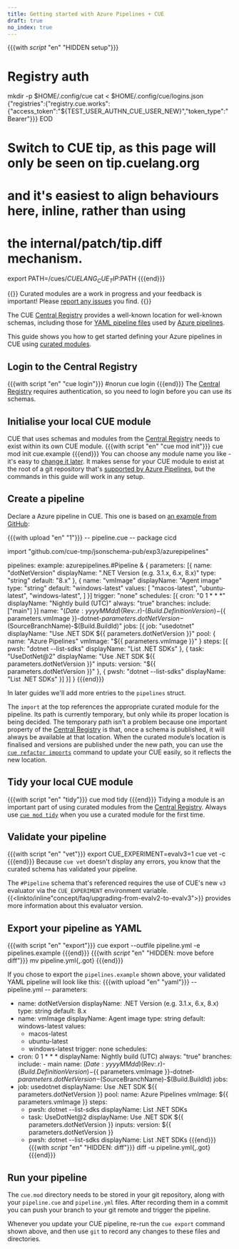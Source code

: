 ```yaml
---
title: Getting started with Azure Pipelines + CUE
draft: true
no_index: true
---
```


{{{with _script_ "en" "HIDDEN setup"}}}
# Registry auth
mkdir -p $HOME/.config/cue
cat <<EOD > $HOME/.config/cue/logins.json
{"registries":{"registry.cue.works":{"access_token":"${TEST_USER_AUTHN_CUE_USER_NEW}","token_type":"Bearer"}}}
EOD

# Switch to CUE tip, as this page will only be seen on tip.cuelang.org
# and it's easiest to align behaviours here, inline, rather than using
# the internal/patch/tip.diff mechanism.
export PATH=/cues/$CUELANG_CUE_TIP:$PATH
{{{end}}}

{{<info>}}
Curated modules are a work in progress and your feedback is important!
Please [report any issues]({{<report-issue-url>}}) you find.
{{</info>}}

The CUE
[Central Registry](https://registry.cue.works/)
provides a well-known location for well-known schemas, including those for
[YAML pipeline files](https://learn.microsoft.com/azure/devops/pipelines/yaml-schema)
used by [Azure pipelines](https://learn.microsoft.com/azure/devops/pipelines).

This guide shows you how to get started defining your Azure pipelines in CUE using
[curated modules]({{<relref"curated-modules-faq">}}).

## Login to the Central Registry

{{{with script "en" "cue login"}}}
#norun
cue login
{{{end}}}
The
[Central Registry](https://registry.cue.works)
requires authentication, so you need to login before you can use its schemas.

## Initialise your local CUE module

CUE that uses schemas and modules from the
[Central Registry](https://registry.cue.works)
needs to exist within its own CUE module.
{{{with script "en" "cue mod init"}}}
cue mod init cue.example
{{{end}}}
You can choose any module name you like - it's easy to
[change it later]({{<relref"docs/reference/command/cue-help-mod-rename">}}).
It makes sense for your CUE module to exist at the root of a git repository that's
[supported by Azure Pipelines](https://learn.microsoft.com/azure/devops/pipelines/repos),
but the commands in this guide will work in any setup.

## Create a pipeline

Declare a Azure pipeline in CUE. This one is based on
[an example from GitHub](https://github.com/geekzter/azure-pipeline-examples/blob/main/install-dotnet-sdk.yml):

{{{with upload "en" "1"}}}
-- pipeline.cue --
package cicd

import "github.com/cue-tmp/jsonschema-pub/exp3/azurepipelines"

pipelines: example: azurepipelines.#Pipeline & {
	parameters: [{
		name:        "dotNetVersion"
		displayName: ".NET Version (e.g. 3.1.x, 6.x, 8.x)"
		type:        "string"
		default:     "8.x"
	}, {
		name:        "vmImage"
		displayName: "Agent image"
		type:        "string"
		default:     "windows-latest"
		values: [
			"macos-latest",
			"ubuntu-latest",
			"windows-latest",
		]
	}]
	trigger: "none"
	schedules: [{
		cron:        "0 1 * * *"
		displayName: "Nightly build (UTC)"
		always:      "true"
		branches: include: ["main"]
	}]
	name: "$(Date:yyyyMMdd)$(Rev:.r)-$(Build.DefinitionVersion)-${{ parameters.vmImage }}-dotnet-${{ parameters.dotNetVersion }}-$(SourceBranchName)-$(Build.BuildId)"
	jobs: [{
		job:         "usedotnet"
		displayName: "Use .NET SDK ${{ parameters.dotNetVersion }}"
		pool: {
			name:    "Azure Pipelines"
			vmImage: "${{ parameters.vmImage }}"
		}
		steps: [{
			pwsh:        "dotnet --list-sdks"
			displayName: "List .NET SDKs"
		}, {
			task:        "UseDotNet@2"
			displayName: "Use .NET SDK ${{ parameters.dotNetVersion }}"
			inputs: version: "${{ parameters.dotNetVersion }}"
		}, {
			pwsh:        "dotnet --list-sdks"
			displayName: "List .NET SDKs"
		}]
	}]
}
{{{end}}}

In later guides we'll add more entries to the `pipelines` struct.

The `import` at the top references the appropriate curated module for the pipeline.
Its path is currently temporary, but only while its proper location is being decided.
The temporary path isn't a problem because one important property of the
[Central Registry](https://registry.cue.works)
is that, once a schema is published, it will always be
available at that location.
When the curated module’s location is finalised and versions are published
under the new path, you can use the
[`cue refactor imports`]({{<relref"docs/reference/command/cue-help-refactor-imports">}})
command to update your CUE easily, so it reflects the new location.

## Tidy your local CUE module

{{{with script "en" "tidy"}}}
cue mod tidy
{{{end}}}
Tidying a module is an important part of using curated modules from the
[Central Registry](https://registry.cue.works).
Always use
[`cue mod tidy`]({{<relref"docs/reference/command/cue-help-mod-tidy">}})
when you use a curated module for the first time.

## Validate your pipeline

{{{with script "en" "vet"}}}
export CUE_EXPERIMENT=evalv3=1
cue vet -c
{{{end}}}
Because `cue vet` doesn't display any errors, you know that the curated schema has validated your pipeline.

The `#Pipeline` schema that's referenced requires the use of CUE's new `v3`
evaluator via the `CUE_EXPERIMENT` environment variable.
{{<linkto/inline"concept/faq/upgrading-from-evalv2-to-evalv3">}} provides more
information about this evaluator version.

## Export your pipeline as YAML

{{{with script "en" "export"}}}
cue export --outfile pipeline.yml -e pipelines.example
{{{end}}}
{{{with _script_ "en" "HIDDEN: move before diff"}}}
mv pipeline.yml{,.got}
{{{end}}}

If you chose to export the `pipelines.example` shown above,
your validated YAML pipeline will look like this:
{{{with upload "en" "yaml"}}}
-- pipeline.yml --
parameters:
  - name: dotNetVersion
    displayName: .NET Version (e.g. 3.1.x, 6.x, 8.x)
    type: string
    default: 8.x
  - name: vmImage
    displayName: Agent image
    type: string
    default: windows-latest
    values:
      - macos-latest
      - ubuntu-latest
      - windows-latest
trigger: none
schedules:
  - cron: 0 1 * * *
    displayName: Nightly build (UTC)
    always: "true"
    branches:
      include:
        - main
name: $(Date:yyyyMMdd)$(Rev:.r)-$(Build.DefinitionVersion)-${{ parameters.vmImage }}-dotnet-${{ parameters.dotNetVersion }}-$(SourceBranchName)-$(Build.BuildId)
jobs:
  - job: usedotnet
    displayName: Use .NET SDK ${{ parameters.dotNetVersion }}
    pool:
      name: Azure Pipelines
      vmImage: ${{ parameters.vmImage }}
    steps:
      - pwsh: dotnet --list-sdks
        displayName: List .NET SDKs
      - task: UseDotNet@2
        displayName: Use .NET SDK ${{ parameters.dotNetVersion }}
        inputs:
          version: ${{ parameters.dotNetVersion }}
      - pwsh: dotnet --list-sdks
        displayName: List .NET SDKs
{{{end}}}
{{{with _script_ "en" "HIDDEN: diff"}}}
diff -u pipeline.yml{,.got}
{{{end}}}

## Run your pipeline

The `cue.mod` directory needs to be stored in your git repository, along with
your `pipeline.cue` and `pipeline.yml` files. After recording them in a commit
you can push your branch to your git remote and trigger the pipeline.

Whenever you update your CUE pipeline, re-run the `cue export` command shown
above, and then use `git` to record any changes to these files and directories.
